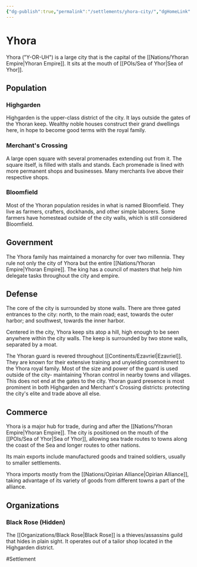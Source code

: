 ```yaml
---
{"dg-publish":true,"permalink":"/settlements/yhora-city/","dgHomeLink":true,"dgPassFrontmatter":false}
---
```



# Yhora
Yhora ("Y-OR-UH") is a large city that is the capital of the [[Nations/Yhoran Empire|Yhoran Empire]]. It sits at the mouth of [[POIs/Sea of Yhor|Sea of Yhor]]. 

## Population
### Highgarden
Highgarden is the upper-class district of the city. It lays outside the gates of the Yhoran keep. Wealthy noble houses construct their grand dwellings here, in hope to become good terms with the royal family. 

### Merchant's Crossing
A large open square with several promenades extending out from it. The square itself, is filled with stalls and stands. Each promenade is lined with more permanent shops and businesses. Many merchants live above their respective shops. 

### Bloomfield
Most of the Yhoran population resides in what is named Bloomfield. They live as farmers, crafters, dockhands, and other simple laborers. Some farmers have homestead outside of the city walls, which is still considered Bloomfield. 

## Government
The Yhora family has maintained a monarchy for over two millennia. They rule not only the city of Yhora but the entire [[Nations/Yhoran Empire|Yhoran Empire]]. The king has a council of masters that help him delegate tasks throughout the city and empire.  

## Defense
The core of the city is surrounded by stone walls. There are three gated entrances to the city: north, to the main road; east, towards the outer harbor; and southwest, towards the inner harbor. 

Centered in the city, Yhora keep sits atop a hill, high enough to be seen anywhere within the city walls. The keep is surrounded by two stone walls, separated by a moat. 

The Yhoran guard is revered throughout [[Continents/Ezavriel|Ezavriel]]. They are known for their extensive training and unyielding commitment to the Yhora royal family. Most of the size and power of the guard is used outside of the city- maintaining Yhoran control in nearby towns and villages. This does not end at the gates to the city. Yhoran guard presence is most prominent in both Highgarden and Merchant's Crossing districts: protecting the city's elite and trade above all else. 

## Commerce
Yhora is a major hub for trade, during and after the [[Nations/Yhoran Empire|Yhoran Empire]]. The city is positioned on the mouth of the [[POIs/Sea of Yhor|Sea of Yhor]], allowing sea trade routes to towns along the coast of the Sea and longer routes to other nations. 

Its main exports include manufactured goods and trained soldiers, usually to smaller settlements. 

Yhora imports mostly from the [[Nations/Opirian Alliance|Opirian Alliance]], taking advantage of its variety of goods from different towns a part of the alliance. 

## Organizations
### Black Rose (Hidden)
The [[Organizations/Black Rose|Black Rose]] is a thieves/assassins guild that hides in plain sight. It operates out of a tailor shop located in the Highgarden district. 

#Settlement 